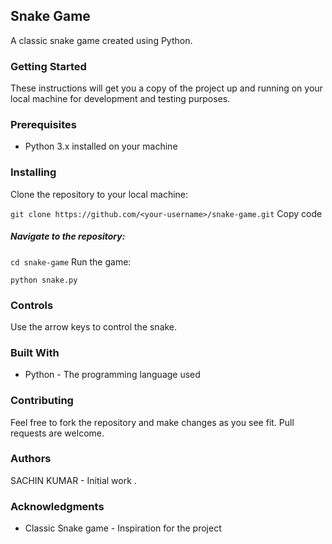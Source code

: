 
## **Snake Game**
A classic snake game created using Python.

### **Getting Started**
These instructions will get you a copy of the project up and running on your local machine for development and testing purposes.

### **Prerequisites**
* Python 3.x installed on your machine
### **Installing**
Clone the repository to your local machine:


`git clone https://github.com/<your-username>/snake-game.git` Copy code
##### **Navigate to the repository:**


`cd snake-game`
Run the game:


`python snake.py`
### **Controls**
Use the arrow keys to control the snake.

### **Built With**
* Python - The programming language used
### **Contributing**
Feel free to fork the repository and make changes as you see fit. Pull requests are welcome.

### **Authors**
SACHIN KUMAR - Initial work
.

### **Acknowledgments**
* Classic Snake game - Inspiration for the project
